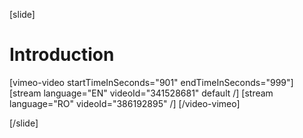 [slide]
# Introduction

[vimeo-video startTimeInSeconds="901" endTimeInSeconds="999"]
[stream language="EN" videoId="341528681" default /]
[stream language="RO" videoId="386192895"  /]
[/video-vimeo]

[/slide]